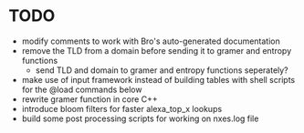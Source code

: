 TODO
====

- modify comments to work with Bro's auto-generated documentation
- remove the TLD from a domain before sending it to gramer and entropy functions
	- send TLD and domain to gramer and entropy functions seperately? 
- make use of input framework instead of building tables with shell scripts for the @load commands below
- rewrite gramer function in core C++
- introduce bloom filters for faster alexa_top_x lookups
- build some post processing scripts for working on nxes.log file
